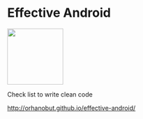 Effective Android
=================

<img src='https://github.com/orhanobut/effective-android/blob/gh-pages/images/logo-black.png' width='128' height='128'></img>

Check list to write clean code

http://orhanobut.github.io/effective-android/
